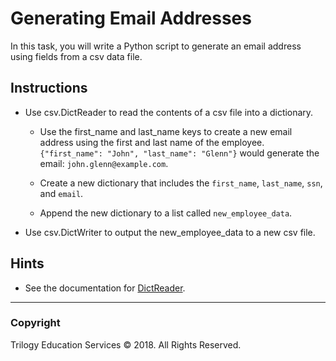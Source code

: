 # Generating Email Addresses

In this task, you will write a Python script to generate an email address using fields from a csv data file.

## Instructions

* Use csv.DictReader to read the contents of a csv file into a dictionary.

  * Use the first_name and last_name keys to create a new email address using the first and last name of the employee. `{"first_name": "John", "last_name": "Glenn"}` would generate the email: `john.glenn@example.com`.

  * Create a new dictionary that includes the `first_name`, `last_name`, `ssn`, and `email`.

  * Append the new dictionary to a list called `new_employee_data`.

* Use csv.DictWriter to output the new_employee_data to a new csv file.

## Hints

* See the documentation for [DictReader](https://docs.python.org/3/library/csv.html#csv.DictReader).

- - -

### Copyright

Trilogy Education Services © 2018. All Rights Reserved.
